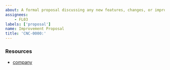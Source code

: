 ```yaml
---
about: A formal proposal discussing any new features, changes, or improvements to the project.
assignees:
    - FL03
labels: ['proposal']
name: Improvement Proposal
title: 'CNC-0000:'
---
```



### Resources

- [company](https://github.com/scattered-systems)
